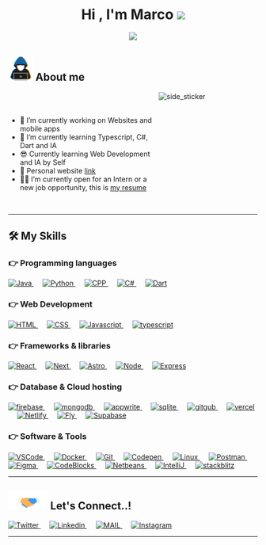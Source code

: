 <h1 align="center"><b>Hi , I'm Marco </b><img src="https://media.giphy.com/media/hvRJCLFzcasrR4ia7z/giphy.gif" width="35"></h1>

<p align="center">
  <a href="https://github.com/DenverCoder1/readme-typing-svg"><img src="https://readme-typing-svg.herokuapp.com?font=Time+New+Roman&color=cyan&size=25&center=true&vCenter=true&width=600&height=100&lines=Front-End+Developer,;Computer+Engineering+Student,;Active+Learner/Researcher,;Love+to+learn+new+stuffs..<3"></a>
</p>

## <picture><img src = "https://github.com/0xAbdulKhalid/0xAbdulKhalid/raw/main/assets/mdImages/about_me.gif" width = 50px></picture> **About me**

<img align="right" width=200px height=200px alt="side_sticker" src="https://media.giphy.com/media/TEnXkcsHrP4YedChhA/giphy.gif" />

</br>
</br>

- 🔭 I’m currently working on Websites and mobile apps
- 🌱 I’m currently learning Typescript, C#, Dart and IA
- 😎 Currently learning Web Development and IA by Self
- 🙈 Personal website [link](https://nandev.xyz)
- 👨‍💻 I’m currently open for an Intern or a new job opportunity, this is [my resume](https://drive.google.com/file/d/1x5EgzYxPFU--BQ-zFHui4P2C0GEtnuJF/view?usp=drive_link)

</br>

---

## 🛠️ My Skills

### 👉 Programming languages

<p align="left"> 
    <a href="https://www.java.com/en/">
        <img alt="Java" src="https://img.shields.io/badge/Java-15616D?style=for-the-badge"/>
    </a>
    &emsp;
    <a href="https://python.org/">
        <img alt="Python" src="https://img.shields.io/badge/Python-15616D?style=for-the-badge"/>
    </a>
    &emsp;
    <a href="https://cplusplus.com/doc/">
        <img alt="CPP" src="https://img.shields.io/badge/C++-15616D?style=for-the-badge"/>
    </a>
    &emsp;
    <a href="https://learn.microsoft.com/en-us/dotnet/csharp/">
        <img alt="C#" src="https://img.shields.io/badge/C%23-15616D?style=for-the-badge"/>
    </a>
    &emsp;
    <a href="https://dart.dev/guides">
        <img alt="Dart" src="https://img.shields.io/badge/Dart-15616D?style=for-the-badge"/>
    </a>
</p>

### 👉 Web Development

<p align="left"> 
    <a href="https://developer.mozilla.org/es/docs/Web/HTML">
        <img alt="HTML" src="https://img.shields.io/badge/HTML5-5B8C5A?style=for-the-badge"/>
    </a>
    &emsp;
    <a href="https://developer.mozilla.org/es/docs/Web/CSS">
        <img alt="CSS" src="https://img.shields.io/badge/CSS3-5B8C5A?style=for-the-badge"/>
    </a>
    &emsp;
    <a href="https://developer.mozilla.org/en-US/docs/Web/JavaScript">
        <img alt="Javascript" src="https://img.shields.io/badge/JavaScript-5B8C5A?style=for-the-badge"/>
    </a>
    &emsp;
    <a href="https://www.typescriptlang.org/docs/">
        <img alt="typescript" src="https://img.shields.io/badge/TypeScript-5B8C5A?style=for-the-badge"/>
    </a>
</p>

### 👉 Frameworks & libraries

<p align="left"> 
    <a href="https://react.dev/">
        <img alt="React" src="https://img.shields.io/badge/React js-52414C?style=for-the-badge"/>
    </a>
    &emsp;
    <a href="https://nextjs.org/">
        <img alt="Next" src="https://img.shields.io/badge/Next js-52414C?style=for-the-badge"/>
    </a>
    &emsp;
    <a href="https://docs.astro.build/en/getting-started/">
        <img alt="Astro" src="https://img.shields.io/badge/Astro js-52414C?style=for-the-badge"/>
    </a>
    &emsp;
    <a href="https://nodejs.org/es">
        <img alt="Node" src="https://img.shields.io/badge/Node js-52414C?style=for-the-badge"/>
    </a>
    &emsp;
    <a href="https://expressjs.com/">
        <img alt="Express" src="https://img.shields.io/badge/Express js-52414C?style=for-the-badge"/>
    </a>
</p>

### 👉 Database & Cloud hosting

<p align="left"> 
    <a href="https://firebase.google.com/">
        <img alt="firebase" src="https://img.shields.io/badge/Firebase-4D6CFA?style=for-the-badge"/>
    </a>
    &emsp;
    <a href="https://www.mongodb.com/">
        <img alt="mongodb" src="https://img.shields.io/badge/Mongo DB-4D6CFA?style=for-the-badge"/>
    </a>
    &emsp;
    <a href="https://appwrite.io/">
        <img alt="appwrite" src="https://img.shields.io/badge/Appwrite-4D6CFA?style=for-the-badge"/>
    </a>
    &emsp;
    <a href="https://www.sqlite.org/index.html">
        <img alt="sqlite" src="https://img.shields.io/badge/SQLite-4D6CFA?style=for-the-badge"/>
    </a>
    &emsp;
    <a href="https://github.com/">
        <img alt="gitgub" src="https://img.shields.io/badge/Github-4D6CFA?style=for-the-badge"/>
    </a>
    &emsp;
    <a href="https://vercel.com/">
        <img alt="vercel" src="https://img.shields.io/badge/Vercel-4D6CFA?style=for-the-badge"/>
    </a>
    &emsp;
    <a href="https://www.netlify.com/">
        <img alt="Netlify" src="https://img.shields.io/badge/Netlify-4D6CFA?style=for-the-badge"/>
    </a>
    &emsp;
    <a href="https://fly.io/">
        <img alt="Fly" src="https://img.shields.io/badge/Fly io-4D6CFA?style=for-the-badge"/>
    </a>
    &emsp;
    <a href="https://supabase.com/">
        <img alt="Supabase" src="https://img.shields.io/badge/Supabase-4D6CFA?style=for-the-badge"/>
    </a>
</p>

### 👉 Software & Tools

<p align="left"> 
    <a href="https://code.visualstudio.com/">
        <img alt="VSCode" src="https://img.shields.io/badge/Visual Studio Code-5B5F97?style=for-the-badge"/>
    </a>
    &emsp;
    <a href="https://www.docker.com/">
        <img alt="Docker" src="https://img.shields.io/badge/Docker-5B5F97?style=for-the-badge"/>
    </a>
    &emsp;
    <a href="https://git-scm.com/">
        <img alt="Git" src="https://img.shields.io/badge/Git-5B5F97?style=for-the-badge"/>
    </a>
    &emsp;
    <a href="https://codepen.io/">
        <img alt="Codepen" src="https://img.shields.io/badge/Codepen-5B5F97?style=for-the-badge"/>
    </a>
    &emsp;
    <a href="#">
        <img alt="Linux" src="https://img.shields.io/badge/Linux-5B5F97?style=for-the-badge"/>
    </a>
    &emsp;
    <a href="#">
        <img alt="Postman" src="https://img.shields.io/badge/Postman-5B5F97?style=for-the-badge"/>
    </a>
    &emsp;
    <a href="#">
        <img alt="Figma" src="https://img.shields.io/badge/Figma-5B5F97?style=for-the-badge"/>
    </a>
    &emsp;
    <a href="#">
        <img alt="CodeBlocks" src="https://img.shields.io/badge/CodeBlocks-5B5F97?style=for-the-badge"/>
    </a>
    &emsp;
    <a href="#">
        <img alt="Netbeans" src="https://img.shields.io/badge/Netbeans-5B5F97?style=for-the-badge"/>
    </a>
    &emsp;
    <a href="#">
        <img alt="IntelliJ" src="https://img.shields.io/badge/IntelliJ idea-5B5F97?style=for-the-badge"/>
    </a>
    &emsp;
    <a href="https://stackblitz.com/">
        <img alt="stackblitz" src="https://img.shields.io/badge/stackBlitz-5B5F97?style=for-the-badge"/>
    </a>
</p>

---

## <img src="https://github.com/0xAbdulKhalid/0xAbdulKhalid/raw/main/assets/mdImages/handshake.gif" width ="80"><b> Let's Connect..!</b>

<p align="left"> 
    <a href="https://twitter.com/nandev_16">
        <img alt="Twitter" src="https://img.shields.io/badge/Twitter-00acee?style=for-the-badge&logo=twitter&logoColor=white"/>
    </a>
    &emsp;
    <a href="https://www.linkedin.com/in/marcoa16b/">
        <img alt="Linkedin" src="https://img.shields.io/badge/LinkedIn-0072b1?style=for-the-badge&logo=linkedin&logoColor=white"/>
    </a>
    &emsp;
    <a href="mailto:marcoferab@gmail.com">
        <img alt="MAIL" src="https://img.shields.io/badge/Mail-c14438?style=for-the-badge&logo=gmail&logoColor=white"/>
    </a>
    &emsp;
    <a href="https://www.instagram.com/nando._.dev/">
        <img alt="Instagram" src="https://img.shields.io/badge/Instagram-3D3B8E?style=for-the-badge&logo=instagram&logoColor=white"/>
    </a>
</p>

---
